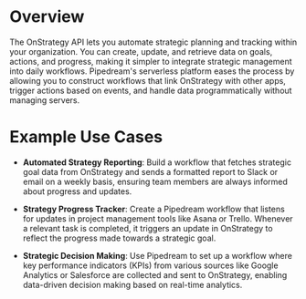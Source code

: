 # Overview

The OnStrategy API lets you automate strategic planning and tracking within your organization. You can create, update, and retrieve data on goals, actions, and progress, making it simpler to integrate strategic management into daily workflows. Pipedream's serverless platform eases the process by allowing you to construct workflows that link OnStrategy with other apps, trigger actions based on events, and handle data programmatically without managing servers.

# Example Use Cases

- **Automated Strategy Reporting**: Build a workflow that fetches strategic goal data from OnStrategy and sends a formatted report to Slack or email on a weekly basis, ensuring team members are always informed about progress and updates.

- **Strategy Progress Tracker**: Create a Pipedream workflow that listens for updates in project management tools like Asana or Trello. Whenever a relevant task is completed, it triggers an update in OnStrategy to reflect the progress made towards a strategic goal.

- **Strategic Decision Making**: Use Pipedream to set up a workflow where key performance indicators (KPIs) from various sources like Google Analytics or Salesforce are collected and sent to OnStrategy, enabling data-driven decision making based on real-time analytics.
